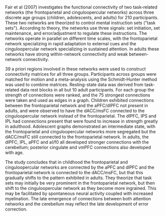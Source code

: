 Fair et al (2007) investigates the functional connectivity of two task-related networks (the frontoparietal and cinguloopercular networks) across three discrete age groups (children, adolescents, and adults) for 210 participants.  These two networks are theorized to control mental instruction sets ("task sets").  According to theory, the networks use three signals: set initiation, set maintenance, and error/adjustment to regulate these instructions.  The networks operate in parallel on different time scales, with the frontoparietal network specializing in rapid adaptation to external cues and the cinguloopercular network specializing in sustained attention.  In adults these networks have strong within-network connectivity and weak between-network connectivity. 

39 a priori regions involved in these networks were used to construct connectivity matrices for all three groups.  Participants across groups were matched for motion and a meta-analysis using the Schmidt-Hunter method was used to combine matrices.  Resting-state data was derived from task-related data rest blocks in all but 10 adult participants.  For each group the strength of connections were ranked, and the 75 strongest connections were taken and used as edges in a graph.  Children exhibited connections between the frontoparietal network and the aPFC/dlPFC not present in adults, and were observed to have the dACC/msFC connected to the cinguloopercular network instead of the frontoparietal. The dlPFC, IPS and IPL had connections present that were found to increase in strength greatly in adulthood. Adolescent graphs demonstrated an intermediate state, with the frontoparietal and cinguloopercular networks more segregated but the dACC/msFC still connected to the frontoparietal network.  In adults, the dlPFC, IPL, aPFC and aI/f0 all developed stronger connections with the cerebellum; posterior cingulate and vmPFC connections also developed with age.

The study concludes that in childhood the frontoparietal and cinguloopercular networks are connected by the aPFC and dlPFC and the frontoparietal network is connected to the dACC/msFC, but that this gradually shifts to the pattern exhibited in adults.  They theorize that task sets may initially be very prominent in the frontoparietal network, but then shift to the cinguloopercular network as they become more ingrained.  This may be facilitated by spontaneous neural activity coupled with increased myelination.  The late emergence of connections between both attention networks and the cerebellum may reflect the late development of error correction.
